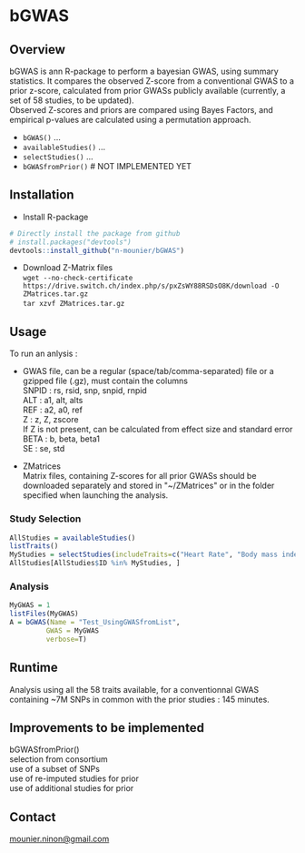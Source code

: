 
# bGWAS
[//]:========================================


## Overview
[//]:-------------------------------

bGWAS is ann R-package to perform a bayesian GWAS, using summary statistics. It compares the observed Z-score from a conventional GWAS to a prior z-score, calculated from prior GWASs publicly available (currently, a set of 58 studies, to be updated).   
Observed Z-scores and priors are compared using Bayes Factors, and empirical p-values are calculated using a permutation approach.   


-   `bGWAS()` ...
-   `availableStudies()` ...
-   `selectStudies()` ...
-   `bGWASfromPrior()`  # NOT IMPLEMENTED YET


## Installation
[//]:-------------------------------

* Install R-package
``` r
# Directly install the package from github
# install.packages("devtools")
devtools::install_github("n-mounier/bGWAS")
```

* Download Z-Matrix files   
`wget --no-check-certificate https://drive.switch.ch/index.php/s/pxZsWY88RSDsO8K/download -O ZMatrices.tar.gz`    
`tar xzvf ZMatrices.tar.gz`

## Usage
[//]:-------------------------------

To run an anlysis :

- GWAS file, can be a regular (space/tab/comma-separated) file or a gzipped file (.gz), must contain the columns   
SNPID : rs, rsid, snp, snpid, rnpid    
ALT : a1, alt, alts    
REF : a2, a0, ref    
Z : z, Z, zscore    
If Z is not present, can be calculated from effect size and standard error  
BETA : b, beta, beta1    
SE : se, std   

- ZMatrices    
Matrix files, containing Z-scores for all prior GWASs should be downloaded separately and stored in "~/ZMatrices" or in the folder specified when launching the analysis.


### Study Selection
``` r
AllStudies = availableStudies()
listTraits()
MyStudies = selectStudies(includeTraits=c("Heart Rate", "Body mass index", "Smoking"))
AllStudies[AllStudies$ID %in% MyStudies, ]
```

### Analysis
``` r
MyGWAS = 1
listFiles(MyGWAS)
A = bGWAS(Name = "Test_UsingGWASfromList",
         GWAS = MyGWAS
         verbose=T)
```


## Runtime
[//]:-------------------------------

Analysis using all the 58 traits available, for a conventionnal GWAS containing ~7M SNPs in common with the prior studies : 145 minutes.


## Improvements to be implemented
[//]:-------------------------------

bGWASfromPrior()    
selection from consortium    
use of a subset of SNPs   
use of re-imputed studies for prior   
use of additional studies for prior   




## Contact
<mounier.ninon@gmail.com>
